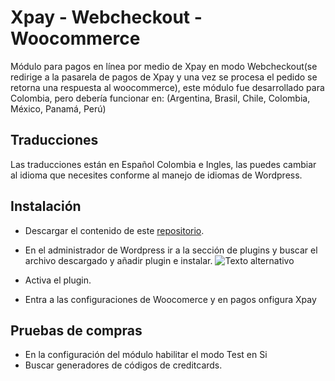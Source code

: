 # Xpay - Webcheckout - Woocommerce

Módulo para pagos en línea por medio de Xpay en modo Webcheckout(se redirige a la pasarela de pagos de Xpay y una vez se procesa el pedido se retorna una respuesta al woocommerce), este módulo fue desarrollado para Colombia, pero debería funcionar
en: (Argentina, Brasil, Chile, Colombia, México, Panamá, Perú)

## Traducciones

Las traducciones están en Español Colombia e Ingles, las puedes cambiar al idioma que necesites conforme al manejo de idiomas de Wordpress.

## Instalación

- Descargar el contenido de este [repositorio](https://github.com/developers-gateway-pro/woocommerce-Xpay/archive/refs/heads/main.zip).
- En el administrador de Wordpress ir a la sección de plugins y buscar el archivo descargado y añadir plugin e instalar.
![Texto alternativo](https://img-logos-comercios-v1.s3.amazonaws.com/C_10.png)

  
- Activa el plugin.
- Entra a las configuraciones de Woocomerce y en pagos onfigura Xpay

## Pruebas de compras

- En la configuración del módulo habilitar el modo Test en Si
- Buscar generadores de códigos de creditcards.
